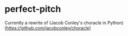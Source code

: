 # perfect-pitch
Currently a rewrite of (Jacob Conley's choracle in Python)[https://github.com/jacobconley/choracle]

